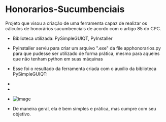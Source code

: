 # Honorarios-Sucumbenciais
Projeto que visou a criação de uma ferramenta capaz de realizar os cálculos de honorários sucumbenciais de acordo com o artigo 85 do CPC.
- Biblioteca utilizada: PySimpleGUIQT, PyInstaller
-  PyInstaller serviu para criar um arquivo ".exe" da file apphonorarios.py para que pudesse ser utilizado de forma prática, mesmo para aqueles que não tenham python em suas máquinas

- Esse foi o resultado da ferramenta criada com o auxílio da biblioteca PySimpleGUIQT:
- 
- 
- ![image](https://user-images.githubusercontent.com/89531380/130812898-10ae4619-6fbc-4104-8497-9c7843e1e219.png)

- De maneira geral, ela é bem simples e prática, mas cumpre com seu objetivo. 
